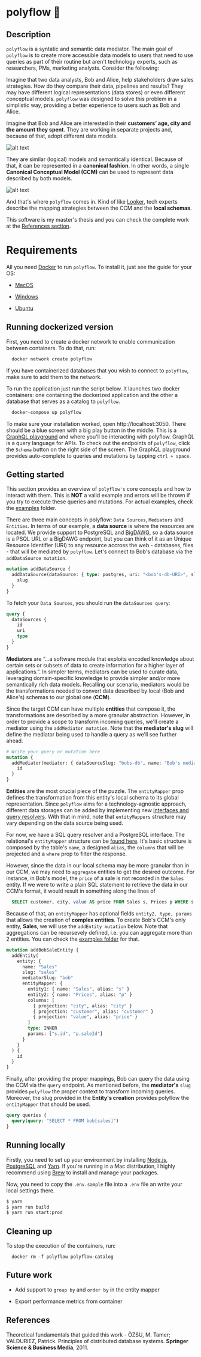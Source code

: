 # polyflow :microscope:

## Description

`polyflow` is a syntatic and semantic data mediator. The main goal of `polyflow` is to create more accessible data models to users that need to use queries as part of their routine but aren't technology experts, such as researchers, PMs, marketing analysts. Consider the following:

Imagine that two data analysts, Bob and Alice, help stakeholders draw sales strategies. How do they compare their data, pipelines and results? They may have different logical representations (data stores) or even different conceptual models. `polyflow` was designed to solve this problem in a simplistic way, providing a better experience to users such as Bob and Alice.

Imagine that Bob and Alice are interested in their **customers’ age, city and the amount they spent**. They are working in separate projects and, because of that, adopt different data models.

![alt text](https://raw.githubusercontent.com/yanmendes/polyflow.api/master/documentation/bob-alice-model.png)

They are similar (logical) models and semantically identical. Because of that, it can be represented in a **canonical fashion**. In other words, a single **Canonical Conceptual Model (CCM)** can be used to represent data described by both models.

![alt text](https://raw.githubusercontent.com/yanmendes/polyflow.api/master/documentation/ccm.png)

And that's where `polyflow` comes in. Kind of like [Looker](https://looker.com/), tech experts describe the mapping strategies between the CCM and the **local schemas**.

This software is my master's thesis and you can check the complete work at the [References section](#references).

# Requirements

All you need [Docker](https://www.docker.com/) to run `polyflow`. To install it, just see the guide for your OS:

- [MacOS](https://docs.docker.com/docker-for-mac/install/)

- [Windows](https://docs.docker.com/docker-for-windows/install/)

- [Ubuntu](https://phoenixnap.com/kb/how-to-install-docker-on-ubuntu-18-04)

## Running dockerized version

First, you need to create a docker network to enable communication between containers. To do that, run:

```sh
  docker network create polyflow
```

If you have containerized databases that you wish to connect to `polyflow`, make sure to add them to the network.

To run the application just run the script below. It launches two docker containers: one containing the dockerized application and the other a database that serves as a catalog to `polyflow`.

```sh
  docker-compose up polyflow
```

To make sure your installation worked, open http://localhost:3050. There should be a blue screen with a big play button in the middle. This is a [GraphQL playground](https://www.prisma.io/blog/introducing-graphql-playground-f1e0a018f05d) and where you'll be interacting with polyflow. GraphQL is a query language for APIs. To check out the endpoints of `polyflow`, click the `Schema` button on the right side of the screen. The GraphQL playground provides auto-complete to queries and mutations by tapping `ctrl + space`.

## Getting started

This section provides an overview of `polyflow's` core concepts and how to interact with them. This is **NOT** a valid example and errors will be thrown if you try to execute these queries and mutations. For actual examples, check the [examples](./examples) folder.

There are three main concepts in polyflow: `Data Sources`, `Mediators` and `Entities`. In terms of our example, a **data source** is where the resources are located. We provide support to PostgreSQL and [BigDAWG](https://bigdawg.mit.edu), so a data source is a PSQL URL or a BigDAWG endpoint, but you can think of it as an Unique Resource Identifier (URI) to any resource accross the web - databases, files - that will be mediated by `polyflow`. Let's connect to Bob's database via the `addDataSource mutation`.

```graphql
mutation addDataSource {
  addDataSource(dataSource: { type: postgres, uri: "<bob's-db-URI>", slug: "bobs-db" }) {
    slug
  }
}
```

To fetch your `Data Sources`, you should run the `dataSources query`:

```graphql
query {
  dataSources {
    id
    uri
    type
  }
}
```

**Mediators** are “...a software module that exploits encoded knowledge about certain sets or subsets of data to create information for a higher layer of applications.”. In simpler terms, mediators can be used to curate data, leveraging domain-specific knowledge to provide simpler and/or more semantically rich data models. Recalling our scenario, mediators would be the transformations needed to convert data described by local (Bob and Alice's) schemas to our global one (**CCM**).

Since the target CCM can have multiple **entities** that compose it, the transformations are described by a more granular abstraction. However, in order to provide a scope to transform incoming queries, we'll create a mediator using the `addMediator mutation`. Note that the **mediator's slug** will define the mediator being used to handle a query as we'll see further ahead.

```graphql
# Write your query or mutation here
mutation {
  addMediator(mediator: { dataSourceSlug: "bobs-db", name: "Bob's mediator", slug: "bob" }) {
    id
  }
}
```

**Entities** are the most crucial piece of the puzzle. The `entityMapper` prop defines the transformation from this entity's local schema to its global representation. Since `polyflow` aims for a technology-agnostic approach, different data storages can be added by implementing new [interfaces and query resolvers](https://github.com/yanmendes/polyflow.api/tree/master/src/core/databases). With that in mind, note that `entityMappers` structure may vary depending on the data source being used.

For now, we have a SQL query resolver and a PostgreSQL interface. The relational's `entityMapper` structure can be [found here](https://github.com/yanmendes/polyflow.api/blob/master/src/types/mediation.ts). It's basic structure is composed by the table's `name`, a designed `alias`, the `columns` that will be projected and a `where` prop to filter the response.

However, since the data in our local schema may be more granular than in our CCM, we may need to `aggregate` entities to get the desired outcome. For instance, in Bob's model, the `price` of a sale is not recorded in the `Sales` entity. If we were to write a plain SQL statement to retrieve the data in our CCM's format, it would result in something along the lines of

```sql
  SELECT customer, city, value AS price FROM Sales s, Prices p WHERE s.id = p.saleId
```

Because of that, an `entityMapper` has optional fields `entity2, type, params` that allows the creation of **complex entities**. To create Bob's CCM's only entity, **Sales**, we will use the `addEntity mutation` below. Note that aggregations can be recursevely defined, i.e. you can aggregate more than 2 entities. You can check the [examples folder](https://github.com/yanmendes/polyflow.api/blob/master/examples) for that.

```graphql
mutation addBobSaleEntity {
  addEntity(
    entity: {
      name: "Sales"
      slug: "sales"
      mediatorSlug: "bob"
      entityMapper: {
        entity1: { name: "Sales", alias: "s" }
        entity2: { name: "Prices", alias: "p" }
        columns: [
          { projection: "city", alias: "city" }
          { projection: "customer", alias: "customer" }
          { projection: "value", alias: "price" }
        ]
        type: INNER
        params: ["s.id", "p.saleId"]
      }
    }
  ) {
    id
  }
}
```

Finally, after providing the proper mappings, Bob can query the data using the CCM via the `query` endpoint. As mentioned before, the **mediator's** `slug` provides `polyflow` the proper context to transform incoming queries. Moreover, the slug provided in the **Entity's creation** provides polyflow the `entityMapper` that should be used.

```graphql
query queries {
  query(query: "SELECT * FROM bob[sales]")
}
```

## Running locally

Firstly, you need to set up your environment by installing [Node.js](https://nodejs.org/en/), [PostgreSQL](https://www.postgresql.org/) and [Yarn](https://yarnpkg.com/). If you're running in a Mac distribution, I highly recommend using [Brew](https://brew.sh/) to install and manage your packages.

Now, you need to copy the `.env.sample` file into a `.env` file an write your local settings there.

```sh
$ yarn
$ yarn run build
$ yarn run start:prod
```

## Cleaning up

To stop the execution of the containers, run:

```
  docker rm -f polyflow polyflow-catalog
```

## Future work

- Add support to `group by` and `order by` in the entity mapper

- Export performance metrics from container

## References

Theoretical fundamentals that guided this work - ÖZSU, M. Tamer; VALDURIEZ, Patrick. Principles of distributed database systems. **Springer Science & Business Media**, 2011.
